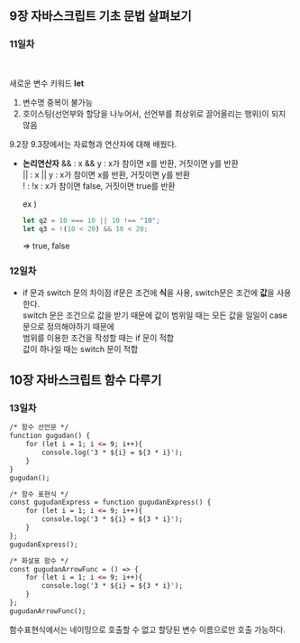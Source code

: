 ## 9장 자바스크립트 기초 문법 살펴보기   

### 11일차   
<br>

새로운 변수 키워드 **let**   
1. 변수명 중복이 불가능
2. 호이스팅(선언부와 할당을 나누어서, 선언부를 최상위로 끌어올리는 행위)이 되지 않음


9.2장 9.3장에서는 자료형과 연산자에 대해 배웠다.   

* **논리연산자**
  && : x && y : x가 참이면 x를 반환, 거짓이면 y를 반환    
  || : x || y : x가 참이면 x를 반환, 거짓이면 y를 반환    
  ! : !x : x가 참이면 false, 거짓이면 true를 반환    
     
  ex )    
  ```javascript
  let q2 = 10 === 10 || 10 !== "10";
  let q3 = !(10 < 20) && 10 < 20;
  ```
  => true, false   


### 12일차      

* if 문과 switch 문의 차이점
  if문은 조건에 **식**을 사용, switch문은 조건에 **값**을 사용한다.   
  switch 문은 조건으로 값을 받기 때문에 값이 범위일 때는 모든 값을 일일이 case 문으로 정의해야하기 때문에   
  범위를 이용한 조건을 작성할 때는 if 문이 적합   
  값이 하나일 때는 switch 문이 적합


## 10장 자바스크립트 함수 다루기    
### 13일차   


```html
/* 함수 선언문 */
function gugudan() {
    for (let i = 1; i <= 9; i++){
        console.log('3 * ${i} = ${3 * i}');
    }
}
gugudan();

/* 함수 표현식 */
const gugudanExpress = function gugudanExpress() {
    for (let i = 1; i <= 9; i++){
        console.log('3 * ${i} = ${3 * i}');
    }
};
gugudanExpress();

/* 화살표 함수 */
const gugudanArrowFunc = () => {
    for (let i = 1; i <= 9; i++){
        console.log('3 * ${i} = ${3 * i}');
    }
};
gugudanArrowFunc();
```
함수표현식에서는 네이밍으로 호출할 수 없고 할당된 변수 이름으로만 호출 가능하다.   


